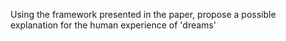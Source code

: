 Using the framework presented in the paper, propose a possible explanation for the human experience of 'dreams'